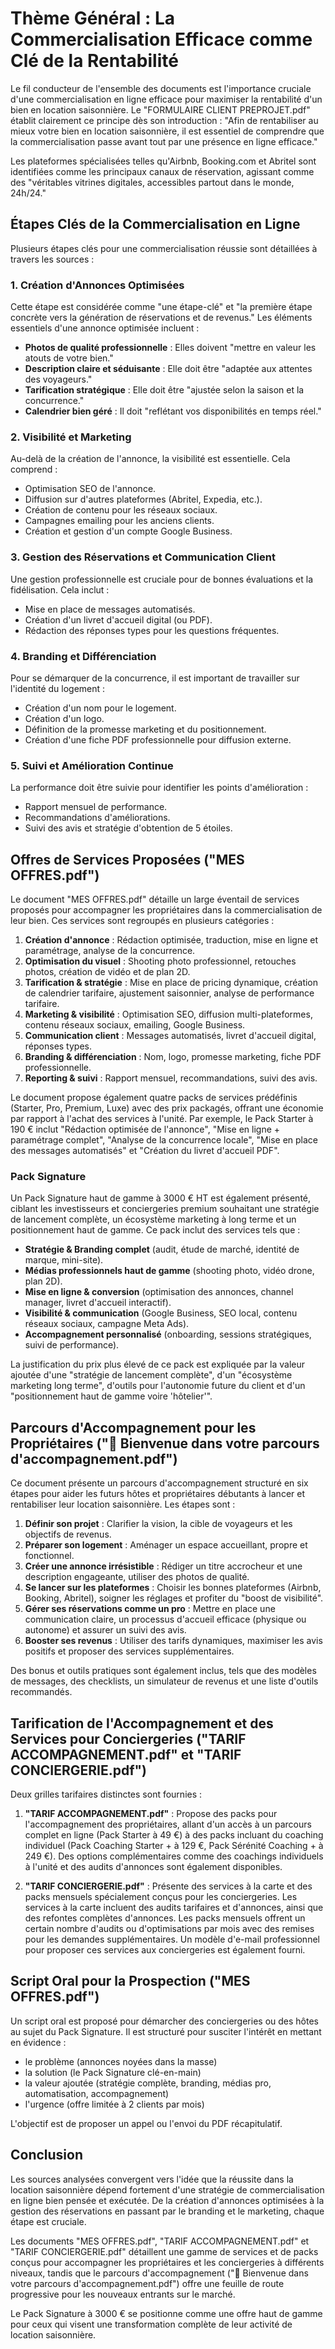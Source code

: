# Thème Général : La Commercialisation Efficace comme Clé de la Rentabilité

Le fil conducteur de l'ensemble des documents est l'importance cruciale d'une commercialisation en ligne efficace pour maximiser la rentabilité d'un bien en location saisonnière. Le "FORMULAIRE CLIENT PREPROJET.pdf" établit clairement ce principe dès son introduction : "Afin de rentabiliser au mieux votre bien en location saisonnière, il est essentiel de comprendre que la commercialisation passe avant tout par une présence en ligne efficace."

Les plateformes spécialisées telles qu'Airbnb, Booking.com et Abritel sont identifiées comme les principaux canaux de réservation, agissant comme des "véritables vitrines digitales, accessibles partout dans le monde, 24h/24."

## Étapes Clés de la Commercialisation en Ligne

Plusieurs étapes clés pour une commercialisation réussie sont détaillées à travers les sources :

### 1. Création d'Annonces Optimisées

Cette étape est considérée comme "une étape-clé" et "la première étape concrète vers la génération de réservations et de revenus." Les éléments essentiels d'une annonce optimisée incluent :

- **Photos de qualité professionnelle** : Elles doivent "mettre en valeur les atouts de votre bien."
- **Description claire et séduisante** : Elle doit être "adaptée aux attentes des voyageurs."
- **Tarification stratégique** : Elle doit être "ajustée selon la saison et la concurrence."
- **Calendrier bien géré** : Il doit "reflétant vos disponibilités en temps réel."

### 2. Visibilité et Marketing

Au-delà de la création de l'annonce, la visibilité est essentielle. Cela comprend :

- Optimisation SEO de l'annonce.
- Diffusion sur d'autres plateformes (Abritel, Expedia, etc.).
- Création de contenu pour les réseaux sociaux.
- Campagnes emailing pour les anciens clients.
- Création et gestion d'un compte Google Business.

### 3. Gestion des Réservations et Communication Client

Une gestion professionnelle est cruciale pour de bonnes évaluations et la fidélisation. Cela inclut :

- Mise en place de messages automatisés.
- Création d'un livret d'accueil digital (ou PDF).
- Rédaction des réponses types pour les questions fréquentes.

### 4. Branding et Différenciation

Pour se démarquer de la concurrence, il est important de travailler sur l'identité du logement :

- Création d'un nom pour le logement.
- Création d'un logo.
- Définition de la promesse marketing et du positionnement.
- Création d'une fiche PDF professionnelle pour diffusion externe.

### 5. Suivi et Amélioration Continue

La performance doit être suivie pour identifier les points d'amélioration :

- Rapport mensuel de performance.
- Recommandations d'améliorations.
- Suivi des avis et stratégie d'obtention de 5 étoiles.

## Offres de Services Proposées ("MES OFFRES.pdf")

Le document "MES OFFRES.pdf" détaille un large éventail de services proposés pour accompagner les propriétaires dans la commercialisation de leur bien. Ces services sont regroupés en plusieurs catégories :

1. **Création d'annonce** : Rédaction optimisée, traduction, mise en ligne et paramétrage, analyse de la concurrence.
2. **Optimisation du visuel** : Shooting photo professionnel, retouches photos, création de vidéo et de plan 2D.
3. **Tarification & stratégie** : Mise en place de pricing dynamique, création de calendrier tarifaire, ajustement saisonnier, analyse de performance tarifaire.
4. **Marketing & visibilité** : Optimisation SEO, diffusion multi-plateformes, contenu réseaux sociaux, emailing, Google Business.
5. **Communication client** : Messages automatisés, livret d'accueil digital, réponses types.
6. **Branding & différenciation** : Nom, logo, promesse marketing, fiche PDF professionnelle.
7. **Reporting & suivi** : Rapport mensuel, recommandations, suivi des avis.

Le document propose également quatre packs de services prédéfinis (Starter, Pro, Premium, Luxe) avec des prix packagés, offrant une économie par rapport à l'achat des services à l'unité. Par exemple, le Pack Starter à 190 € inclut "Rédaction optimisée de l'annonce", "Mise en ligne + paramétrage complet", "Analyse de la concurrence locale", "Mise en place des messages automatisés" et "Création du livret d'accueil PDF".

### Pack Signature

Un Pack Signature haut de gamme à 3000 € HT est également présenté, ciblant les investisseurs et conciergeries premium souhaitant une stratégie de lancement complète, un écosystème marketing à long terme et un positionnement haut de gamme. Ce pack inclut des services tels que :

- **Stratégie & Branding complet** (audit, étude de marché, identité de marque, mini-site).
- **Médias professionnels haut de gamme** (shooting photo, vidéo drone, plan 2D).
- **Mise en ligne & conversion** (optimisation des annonces, channel manager, livret d'accueil interactif).
- **Visibilité & communication** (Google Business, SEO local, contenu réseaux sociaux, campagne Meta Ads).
- **Accompagnement personnalisé** (onboarding, sessions stratégiques, suivi de performance).

La justification du prix plus élevé de ce pack est expliquée par la valeur ajoutée d'une "stratégie de lancement complète", d'un "écosystème marketing long terme", d'outils pour l'autonomie future du client et d'un "positionnement haut de gamme voire 'hôtelier'".

## Parcours d'Accompagnement pour les Propriétaires ("🎉 Bienvenue dans votre parcours d'accompagnement.pdf")

Ce document présente un parcours d'accompagnement structuré en six étapes pour aider les futurs hôtes et propriétaires débutants à lancer et rentabiliser leur location saisonnière. Les étapes sont :

1. **Définir son projet** : Clarifier la vision, la cible de voyageurs et les objectifs de revenus.
2. **Préparer son logement** : Aménager un espace accueillant, propre et fonctionnel.
3. **Créer une annonce irrésistible** : Rédiger un titre accrocheur et une description engageante, utiliser des photos de qualité.
4. **Se lancer sur les plateformes** : Choisir les bonnes plateformes (Airbnb, Booking, Abritel), soigner les réglages et profiter du "boost de visibilité".
5. **Gérer ses réservations comme un pro** : Mettre en place une communication claire, un processus d'accueil efficace (physique ou autonome) et assurer un suivi des avis.
6. **Booster ses revenus** : Utiliser des tarifs dynamiques, maximiser les avis positifs et proposer des services supplémentaires.

Des bonus et outils pratiques sont également inclus, tels que des modèles de messages, des checklists, un simulateur de revenus et une liste d'outils recommandés.

## Tarification de l'Accompagnement et des Services pour Conciergeries ("TARIF ACCOMPAGNEMENT.pdf" et "TARIF CONCIERGERIE.pdf")

Deux grilles tarifaires distinctes sont fournies :

1. **"TARIF ACCOMPAGNEMENT.pdf"** : Propose des packs pour l'accompagnement des propriétaires, allant d'un accès à un parcours complet en ligne (Pack Starter à 49 €) à des packs incluant du coaching individuel (Pack Coaching Starter + à 129 €, Pack Sérénité Coaching + à 249 €). Des options complémentaires comme des coachings individuels à l'unité et des audits d'annonces sont également disponibles.

2. **"TARIF CONCIERGERIE.pdf"** : Présente des services à la carte et des packs mensuels spécialement conçus pour les conciergeries. Les services à la carte incluent des audits tarifaires et d'annonces, ainsi que des refontes complètes d'annonces. Les packs mensuels offrent un certain nombre d'audits ou d'optimisations par mois avec des remises pour les demandes supplémentaires. Un modèle d'e-mail professionnel pour proposer ces services aux conciergeries est également fourni.

## Script Oral pour la Prospection ("MES OFFRES.pdf")

Un script oral est proposé pour démarcher des conciergeries ou des hôtes au sujet du Pack Signature. Il est structuré pour susciter l'intérêt en mettant en évidence :

- le problème (annonces noyées dans la masse)
- la solution (le Pack Signature clé-en-main)
- la valeur ajoutée (stratégie complète, branding, médias pro, automatisation, accompagnement)
- l'urgence (offre limitée à 2 clients par mois)

L'objectif est de proposer un appel ou l'envoi du PDF récapitulatif.

## Conclusion

Les sources analysées convergent vers l'idée que la réussite dans la location saisonnière dépend fortement d'une stratégie de commercialisation en ligne bien pensée et exécutée. De la création d'annonces optimisées à la gestion des réservations en passant par le branding et le marketing, chaque étape est cruciale.

Les documents "MES OFFRES.pdf", "TARIF ACCOMPAGNEMENT.pdf" et "TARIF CONCIERGERIE.pdf" détaillent une gamme de services et de packs conçus pour accompagner les propriétaires et les conciergeries à différents niveaux, tandis que le parcours d'accompagnement ("🎉 Bienvenue dans votre parcours d'accompagnement.pdf") offre une feuille de route progressive pour les nouveaux entrants sur le marché.

Le Pack Signature à 3000 € se positionne comme une offre haut de gamme pour ceux qui visent une transformation complète de leur activité de location saisonnière.
